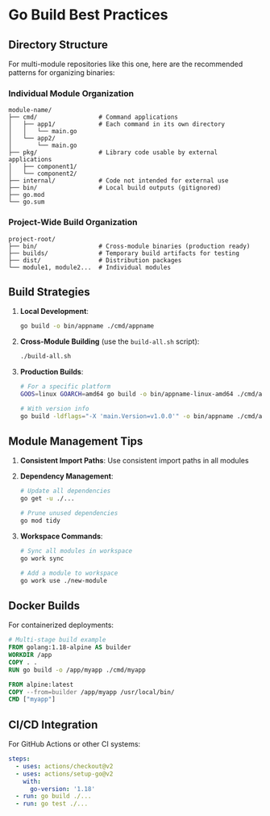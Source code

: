 # Go Build Best Practices

## Directory Structure

For multi-module repositories like this one, here are the recommended patterns for organizing binaries:

### Individual Module Organization
```
module-name/
├── cmd/                 # Command applications  
│   ├── app1/            # Each command in its own directory
│   │   └── main.go
│   └── app2/
│       └── main.go
├── pkg/                 # Library code usable by external applications
│   ├── component1/
│   └── component2/
├── internal/            # Code not intended for external use
├── bin/                 # Local build outputs (gitignored)
├── go.mod
└── go.sum
```

### Project-Wide Build Organization
```
project-root/
├── bin/                 # Cross-module binaries (production ready)
├── builds/              # Temporary build artifacts for testing
├── dist/                # Distribution packages
└── module1, module2...  # Individual modules
```

## Build Strategies

1. **Local Development**: 
   ```bash
   go build -o bin/appname ./cmd/appname
   ```

2. **Cross-Module Building** (use the `build-all.sh` script):
   ```bash
   ./build-all.sh
   ```

3. **Production Builds**:
   ```bash
   # For a specific platform
   GOOS=linux GOARCH=amd64 go build -o bin/appname-linux-amd64 ./cmd/appname
   
   # With version info
   go build -ldflags="-X 'main.Version=v1.0.0'" -o bin/appname ./cmd/appname
   ```

## Module Management Tips

1. **Consistent Import Paths**: Use consistent import paths in all modules

2. **Dependency Management**:
   ```bash
   # Update all dependencies
   go get -u ./...
   
   # Prune unused dependencies
   go mod tidy
   ```

3. **Workspace Commands**:
   ```bash
   # Sync all modules in workspace
   go work sync
   
   # Add a module to workspace
   go work use ./new-module
   ```

## Docker Builds

For containerized deployments:

```dockerfile
# Multi-stage build example
FROM golang:1.18-alpine AS builder
WORKDIR /app
COPY . .
RUN go build -o /app/myapp ./cmd/myapp

FROM alpine:latest
COPY --from=builder /app/myapp /usr/local/bin/
CMD ["myapp"]
```

## CI/CD Integration

For GitHub Actions or other CI systems:

```yaml
steps:
  - uses: actions/checkout@v2
  - uses: actions/setup-go@v2
    with:
      go-version: '1.18'
  - run: go build ./...
  - run: go test ./...
```